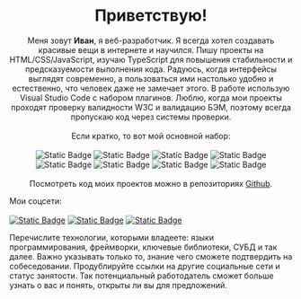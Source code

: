 <h1 align=center>Приветствую!</h1>
<p align="center">
  Меня зовут <b>Иван</b>, я веб-разработчик. Я всегда хотел создавать красивые вещи в интернете и научился. Пишу проекты на HTML/CSS/JavaScript, изучаю TypeScript для повышения стабильности и предсказуемости выполнения кода. Радуюсь, когда интерфейсы выглядят современно, а пользоваться ими настолько удобно и естественно, что человек даже не замечает этого. В работе использую Visual Studio Code с набором плагинов. Люблю, когда мои проекты проходят проверку валидности W3C и валидацию БЭМ, поэтому всегда пропускаю код через системы проверки.
<br><br>
Если кратко, то вот мой основной набор:
<br><br>
<img alt="Static Badge" src="https://img.shields.io/badge/CSS-%231572B6?logo=css3">
<img alt="Static Badge" src="https://img.shields.io/badge/HTML-%23E34F26?logo=html5&logoColor=%23FFFFFF">
<img alt="Static Badge" src="https://img.shields.io/badge/BEM-%23000000?logo=bem">
<img alt="Static Badge" src="https://img.shields.io/badge/JavaScript-%23F7DF1E?logo=javascript&logoColor=%23000000">
<img alt="Static Badge" src="https://img.shields.io/badge/Git-%23FFFFFF?logo=git&logoColor=%23F05032">
<img alt="Static Badge" src="https://img.shields.io/badge/VSCode-%23007ACC?logo=visualstudiocode">
<img alt="Static Badge" src="https://img.shields.io/badge/npm-%23CB3837?logo=npm">
<img alt="Static Badge" src="https://img.shields.io/badge/Webpack-%23FFFFFF?logo=webpack&logoColor=%238DD6F9">
<br><br>
Посмотреть код моих проектов можно в репозиториях <a href="https://github.com/ivan-lev?tab=repositories">Github</a>.<br>


Мои соцсети:
<br><br>
[![Static Badge](https://img.shields.io/badge/Telegram-24a1de?style=flat&logo=telegram&logoColor=white)](https://t.me/IvanLev)
[![Static Badge](https://img.shields.io/badge/LinkedIn-0077b5?style=flat&logo=linkedin&logoColor=white)](https://www.linkedin.com/in/ivanlev/)
[![Static Badge](https://img.shields.io/badge/Instagram-E4405F?style=flat&logo=instagram&logoColor=E4405F&color=ffffff)
](https://instagram.com/tea_lion)


</p>

Перечислите технологии, которыми владеете: языки программирования, фреймворки, ключевые библиотеки, СУБД и так далее. Важно указывать только то, знание чего сможете подтвердить на собеседовании.
Продублируйте ссылки на другие социальные сети и статус занятости. Так потенциальный работодатель сможет больше узнать о вас и понять, открыты ли вы для предложений.
